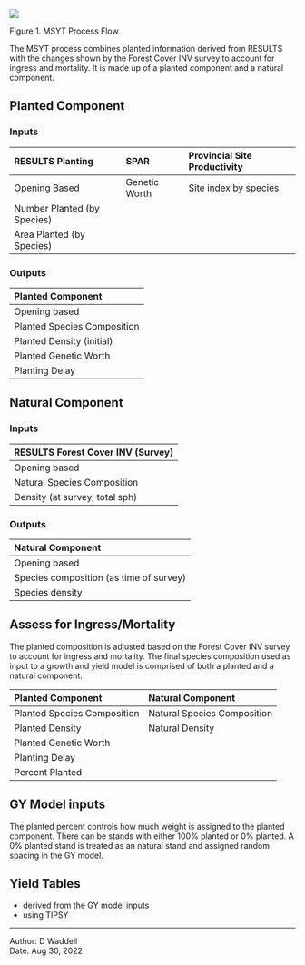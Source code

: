 ![](D:/data/projects/MSYT/msyt_v4.0/Documentation/process_flow/process.png)

Figure 1. MSYT Process Flow

The MSYT process combines planted information derived from RESULTS with
the changes shown by the Forest Cover INV survey to account for ingress
and mortality. It is made up of a planted component and a natural
component.

## Planted Component

### Inputs

<table>
<thead>
<tr class="header">
<th style="text-align: left;">RESULTS Planting</th>
<th style="text-align: left;">SPAR</th>
<th style="text-align: left;">Provincial Site Productivity</th>
</tr>
</thead>
<tbody>
<tr class="odd">
<td style="text-align: left;">Opening Based</td>
<td style="text-align: left;">Genetic Worth</td>
<td style="text-align: left;">Site index by species</td>
</tr>
<tr class="even">
<td style="text-align: left;">Number Planted (by Species)</td>
<td style="text-align: left;"></td>
<td style="text-align: left;"></td>
</tr>
<tr class="odd">
<td style="text-align: left;">Area Planted (by Species)</td>
<td style="text-align: left;"></td>
<td style="text-align: left;"></td>
</tr>
</tbody>
</table>

### Outputs

<table>
<thead>
<tr class="header">
<th style="text-align: left;">Planted Component</th>
</tr>
</thead>
<tbody>
<tr class="odd">
<td style="text-align: left;">Opening based</td>
</tr>
<tr class="even">
<td style="text-align: left;">Planted Species Composition</td>
</tr>
<tr class="odd">
<td style="text-align: left;">Planted Density (initial)</td>
</tr>
<tr class="even">
<td style="text-align: left;">Planted Genetic Worth</td>
</tr>
<tr class="odd">
<td style="text-align: left;">Planting Delay</td>
</tr>
</tbody>
</table>

## Natural Component

### Inputs

<table>
<thead>
<tr class="header">
<th style="text-align: left;">RESULTS Forest Cover INV (Survey)</th>
</tr>
</thead>
<tbody>
<tr class="odd">
<td style="text-align: left;">Opening based</td>
</tr>
<tr class="even">
<td style="text-align: left;">Natural Species Composition</td>
</tr>
<tr class="odd">
<td style="text-align: left;">Density (at survey, total sph)</td>
</tr>
</tbody>
</table>

### Outputs

<table>
<thead>
<tr class="header">
<th style="text-align: left;">Natural Component</th>
</tr>
</thead>
<tbody>
<tr class="odd">
<td style="text-align: left;">Opening based</td>
</tr>
<tr class="even">
<td style="text-align: left;">Species composition (as time of
survey)</td>
</tr>
<tr class="odd">
<td style="text-align: left;">Species density</td>
</tr>
</tbody>
</table>

## Assess for Ingress/Mortality

The planted composition is adjusted based on the Forest Cover INV survey
to account for ingress and mortality. The final species composition used
as input to a growth and yield model is comprised of both a planted and
a natural component.

<table>
<thead>
<tr class="header">
<th style="text-align: left;">Planted Component</th>
<th style="text-align: left;">Natural Component</th>
</tr>
</thead>
<tbody>
<tr class="odd">
<td style="text-align: left;">Planted Species Composition</td>
<td style="text-align: left;">Natural Species Composition</td>
</tr>
<tr class="even">
<td style="text-align: left;">Planted Density</td>
<td style="text-align: left;">Natural Density</td>
</tr>
<tr class="odd">
<td style="text-align: left;">Planted Genetic Worth</td>
<td style="text-align: left;"></td>
</tr>
<tr class="even">
<td style="text-align: left;">Planting Delay</td>
<td style="text-align: left;"></td>
</tr>
<tr class="odd">
<td style="text-align: left;">Percent Planted</td>
<td style="text-align: left;"></td>
</tr>
</tbody>
</table>

## GY Model inputs

The planted percent controls how much weight is assigned to the planted
component. There can be stands with either 100% planted or 0% planted. A
0% planted stand is treated as an natural stand and assigned random
spacing in the GY model.

## Yield Tables

-   derived from the GY model inputs
-   using TIPSY

------------------------------------------------------------------------

Author: D Waddell  
Date: Aug 30, 2022
